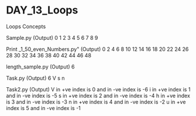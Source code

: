 # DAY_13_Loops
Loops Concepts


Sample.py  (Output)
0
1
2
3
4
5
6
7
8
9


Print _1_50_even_Numbers.py"  (Output)
0
2 
4 
6 
8 
10
12
14
16
18
20
22
24
26
28
30
32
34
36
38
40
42
44
46
48


length_sample.py  (Output)
6

Task.py  (Output)
6
V
s
n

Task2.py  (Output)
V in +ve index is 0 and in -ve index is -6
i in +ve index is 1 and in -ve index is -5
s in +ve index is 2 and in -ve index is -4
h in +ve index is 3 and in -ve index is -3
n in +ve index is 4 and in -ve index is -2
u in +ve index is 5 and in -ve index is -1